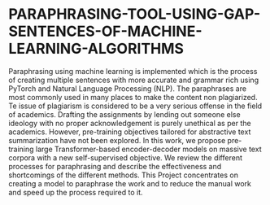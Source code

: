 # PARAPHRASING-TOOL-USING-GAP-SENTENCES-OF-MACHINE-LEARNING-ALGORITHMS

Paraphrasing using machine learning is implemented which is the process of creating  multiple sentences with more accurate and grammar rich using PyTorch and Natural Language 
Processing (NLP). The paraphrases are most commonly used in many places to make the content non plagiarized. Te issue of plagiarism is considered to be a very serious offense in the field of 
academics. Drafting the assignments by lending out someone else ideology with no proper acknowledgement is purely unethical as per the academics. However, pre-training objectives 
tailored for abstractive text summarization have not been explored. In this work, we propose pre-training large Transformer-based encoder-decoder models on  massive text corpora with a new self-supervised objective. We review the different processes for 
paraphrasing and describe the effectiveness and shortcomings of the different methods. This Project concentrates on creating a model to paraphrase the work and to reduce the manual work 
and speed up the process required to it. 

